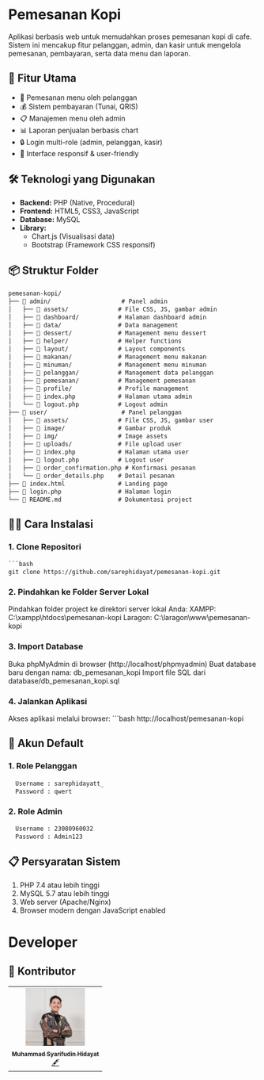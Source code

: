 # Pemesanan Kopi

Aplikasi berbasis web untuk memudahkan proses pemesanan kopi di cafe. Sistem ini mencakup fitur pelanggan, admin, dan kasir untuk mengelola pemesanan, pembayaran, serta data menu dan laporan.

## 🚀 Fitur Utama

- 🛒 Pemesanan menu oleh pelanggan
- 💰 Sistem pembayaran (Tunai, QRIS)
- 📋 Manajemen menu oleh admin
- 📊 Laporan penjualan berbasis chart
- 🔒 Login multi-role (admin, pelanggan, kasir)
- 📱 Interface responsif & user-friendly

## 🛠️ Teknologi yang Digunakan

- **Backend:** PHP (Native, Procedural)
- **Frontend:** HTML5, CSS3, JavaScript
- **Database:** MySQL
- **Library:** 
  - Chart.js (Visualisasi data)
  - Bootstrap (Framework CSS responsif)

## 📦 Struktur Folder
    pemesanan-kopi/
    ├── 📁 admin/                    # Panel admin
    │   ├── 📁 assets/              # File CSS, JS, gambar admin
    │   ├── 📁 dashboard/           # Halaman dashboard admin
    │   ├── 📁 data/                # Data management
    │   ├── 📁 dessert/             # Management menu dessert
    │   ├── 📁 helper/              # Helper functions
    │   ├── 📁 layout/              # Layout components
    │   ├── 📁 makanan/             # Management menu makanan
    │   ├── 📁 minuman/             # Management menu minuman
    │   ├── 📁 pelanggan/           # Management data pelanggan
    │   ├── 📁 pemesanan/           # Management pemesanan
    │   ├── 📁 profile/             # Profile management
    │   ├── 📄 index.php            # Halaman utama admin
    │   └── 📄 logout.php           # Logout admin
    ├── 📁 user/                     # Panel pelanggan
    │   ├── 📁 assets/              # File CSS, JS, gambar user
    │   ├── 📁 image/               # Gambar produk
    │   ├── 📁 img/                 # Image assets
    │   ├── 📁 uploads/             # File upload user
    │   ├── 📄 index.php            # Halaman utama user
    │   ├── 📄 logout.php           # Logout user
    │   ├── 📄 order_confirmation.php # Konfirmasi pesanan
    │   └── 📄 order_details.php    # Detail pesanan
    ├── 📄 index.html               # Landing page
    ├── 📄 login.php                # Halaman login
    └── 📄 README.md                # Dokumentasi project

## 🧑‍💻 Cara Instalasi

### 1. Clone Repositori
    ```bash
    git clone https://github.com/sarephidayat/pemesanan-kopi.git

### 2. Pindahkan ke Folder Server Lokal
Pindahkan folder project ke direktori server lokal Anda:
  XAMPP: C:\xampp\htdocs\pemesanan-kopi
  Laragon: C:\laragon\www\pemesanan-kopi

### 3. Import Database

Buka phpMyAdmin di browser (http://localhost/phpmyadmin)
Buat database baru dengan nama: db_pemesanan_kopi
Import file SQL dari database/db_pemesanan_kopi.sql

### 4. Jalankan Aplikasi
Akses aplikasi melalui browser:
    ```bash
    http://localhost/pemesanan-kopi

## 🔑 Akun Default
### 1. Role Pelanggan
      Username : sarephidayatt_
      Password : qwert
### 2. Role Admin
      Username : 23080960032
      Password : Admin123

## 📋 Persyaratan Sistem
1. PHP 7.4 atau lebih tinggi
2. MySQL 5.7 atau lebih tinggi
3. Web server (Apache/Nginx)
4. Browser modern dengan JavaScript enabled

# Developer
## 👤 Kontributor

<table>
  <tr>
    <td align="center">
      <a href="https://github.com/sarephidayat">
        <img src="https://raw.githubusercontent.com/sarephidayat/Aplikasi-Peminjaman-Alat/main/src/image/MetaStudioPhoto-122%20-%20Copy.jpg?s=460&v=4" width="120px;" alt="Foto Muhammad Syarifudin Hidayat"/><br />
        <sub><b>Muhammad Syarifudin Hidayat</b></sub>
      </a><br />
      <a href="#" title="Penulis Konten">🖋</a>
    </td>
  </tr>
</table>

